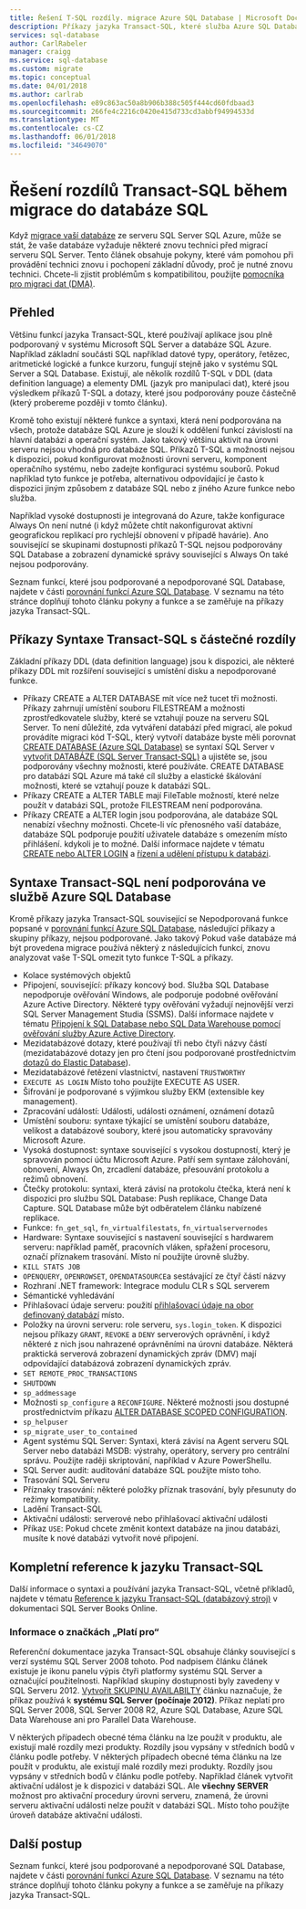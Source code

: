 ```yaml
---
title: Řešení T-SQL rozdíly. migrace Azure SQL Database | Microsoft Docs
description: Příkazy jazyka Transact-SQL, které služba Azure SQL Database plně nepodporuje
services: sql-database
author: CarlRabeler
manager: craigg
ms.service: sql-database
ms.custom: migrate
ms.topic: conceptual
ms.date: 04/01/2018
ms.author: carlrab
ms.openlocfilehash: e89c863ac50a8b906b388c505f444cd60fdbaad3
ms.sourcegitcommit: 266fe4c2216c0420e415d733cd3abbf94994533d
ms.translationtype: MT
ms.contentlocale: cs-CZ
ms.lasthandoff: 06/01/2018
ms.locfileid: "34649070"
---
```

# <a name="resolving-transact-sql-differences-during-migration-to-sql-database"></a>Řešení rozdílů Transact-SQL během migrace do databáze SQL   
Když [migrace vaší databáze](sql-database-cloud-migrate.md) ze serveru SQL Server SQL Azure, může se stát, že vaše databáze vyžaduje některé znovu technici před migrací serveru SQL Server. Tento článek obsahuje pokyny, které vám pomohou při provádění technici znovu i pochopení základní důvody, proč je nutné znovu technici. Chcete-li zjistit problémům s kompatibilitou, použijte [pomocníka pro migraci dat (DMA)](https://www.microsoft.com/download/details.aspx?id=53595).

## <a name="overview"></a>Přehled
Většinu funkcí jazyka Transact-SQL, které používají aplikace jsou plně podporovaný v systému Microsoft SQL Server a databáze SQL Azure. Například základní součásti SQL například datové typy, operátory, řetězec, aritmetické logické a funkce kurzoru, fungují stejně jako v systému SQL Server a SQL Database. Existují, ale několik rozdílů T-SQL v DDL (data definition language) a elementy DML (jazyk pro manipulaci dat), které jsou výsledkem příkazů T-SQL a dotazy, které jsou podporovány pouze částečně (který probereme později v tomto článku).

Kromě toho existují některé funkce a syntaxi, která není podporována na všech, protože databáze SQL Azure je slouží k oddělení funkcí závislostí na hlavní databázi a operační systém. Jako takový většinu aktivit na úrovni serveru nejsou vhodná pro databáze SQL. Příkazů T-SQL a možnosti nejsou k dispozici, pokud konfigurovat možnosti úrovni serveru, komponent operačního systému, nebo zadejte konfiguraci systému souborů. Pokud například tyto funkce je potřeba, alternativou odpovídající je často k dispozici jiným způsobem z databáze SQL nebo z jiného Azure funkce nebo služba. 

Například vysoké dostupnosti je integrovaná do Azure, takže konfigurace Always On není nutné (i když můžete chtít nakonfigurovat aktivní geografickou replikací pro rychlejší obnovení v případě havárie). Ano související se skupinami dostupnosti příkazů T-SQL nejsou podporovány SQL Database a zobrazení dynamické správy související s Always On také nejsou podporovány.

Seznam funkcí, které jsou podporované a nepodporované SQL Database, najdete v části [porovnání funkcí Azure SQL Database](sql-database-features.md). V seznamu na této stránce doplňují tohoto článku pokyny a funkce a se zaměřuje na příkazy jazyka Transact-SQL.

## <a name="transact-sql-syntax-statements-with-partial-differences"></a>Příkazy Syntaxe Transact-SQL s částečné rozdíly
Základní příkazy DDL (data definition language) jsou k dispozici, ale některé příkazy DDL mít rozšíření související s umístění disku a nepodporované funkce. 

- Příkazy CREATE a ALTER DATABASE mít více než tucet tři možnosti. Příkazy zahrnují umístění souboru FILESTREAM a možnosti zprostředkovatele služby, které se vztahují pouze na serveru SQL Server. To není důležité, zda vytváření databází před migrací, ale pokud provádíte migraci kód T-SQL, který vytvoří databáze byste měli porovnat [CREATE DATABASE (Azure SQL Database)](https://msdn.microsoft.com/library/dn268335.aspx) se syntaxí SQL Server v [vytvořit DATABÁZE (SQL Server Transact-SQL)](https://msdn.microsoft.com/library/ms176061.aspx) a ujistěte se, jsou podporovány všechny možnosti, které používáte. CREATE DATABASE pro databázi SQL Azure má také cíl služby a elastické škálování možnosti, které se vztahují pouze k databázi SQL.
- Příkazy CREATE a ALTER TABLE mají FileTable možností, které nelze použít v databázi SQL, protože FILESTREAM není podporována.
- Příkazy CREATE a ALTER login jsou podporována, ale databáze SQL nenabízí všechny možnosti. Chcete-li víc přenosného vaší databáze, databáze SQL podporuje použití uživatele databáze s omezením místo přihlášení. kdykoli je to možné. Další informace najdete v tématu [CREATE nebo ALTER LOGIN](https://msdn.microsoft.com/library/ms189828.aspx) a [řízení a udělení přístupu k databázi](https://docs.microsoft.com/azure/sql-database/sql-database-manage-logins).

## <a name="transact-sql-syntax-not-supported-in-azure-sql-database"></a>Syntaxe Transact-SQL není podporována ve službě Azure SQL Database   
Kromě příkazy jazyka Transact-SQL související se Nepodporovaná funkce popsané v [porovnání funkcí Azure SQL Database](sql-database-features.md), následující příkazy a skupiny příkazy, nejsou podporované. Jako takový Pokud vaše databáze má být provedena migrace používá některý z následujících funkcí, znovu analyzovat vaše T-SQL omezit tyto funkce T-SQL a příkazy.

- Kolace systémových objektů
- Připojení, související: příkazy koncový bod. Služba SQL Database nepodporuje ověřování Windows, ale podporuje podobné ověřování Azure Active Directory. Některé typy ověřování vyžadují nejnovější verzi SQL Server Management Studia (SSMS). Další informace najdete v tématu [Připojení k SQL Database nebo SQL Data Warehouse pomocí ověřování služby Azure Active Directory](sql-database-aad-authentication.md).
- Mezidatabázové dotazy, které používají tři nebo čtyři názvy částí (mezidatabázové dotazy jen pro čtení jsou podporované prostřednictvím [dotazů do Elastic Database](sql-database-elastic-query-overview.md)).
- Mezidatabázové řetězení vlastnictví, nastavení `TRUSTWORTHY`
- `EXECUTE AS LOGIN` Místo toho použijte EXECUTE AS USER.
- Šifrování je podporované s výjimkou služby EKM (extensible key management).
- Zpracování událostí: Události, události oznámení, oznámení dotazů
- Umístění souboru: syntaxe týkající se umístění souboru databáze, velikost a databázové soubory, které jsou automaticky spravovány Microsoft Azure.
- Vysoká dostupnost: syntaxe související s vysokou dostupností, který je spravován pomocí účtu Microsoft Azure. Patří sem syntaxe zálohování, obnovení, Always On, zrcadlení databáze, přesouvání protokolu a režimů obnovení.
- Čtečky protokolu: syntaxi, která závisí na protokolu čtečka, která není k dispozici pro službu SQL Database: Push replikace, Change Data Capture. SQL Database může být odběratelem článku nabízené replikace.
- Funkce: `fn_get_sql`, `fn_virtualfilestats`, `fn_virtualservernodes`
- Hardware: Syntaxe související s nastavení související s hardwarem serveru: například paměť, pracovních vláken, spřažení procesoru, označí příznakem trasování. Místo ní použijte úrovně služby.
- `KILL STATS JOB`
- `OPENQUERY`, `OPENROWSET`, `OPENDATASOURCE`a sestávající ze čtyř částí názvy
- Rozhraní .NET framework: Integrace modulu CLR s SQL serverem
- Sémantické vyhledávání
- Přihlašovací údaje serveru: použití [přihlašovací údaje na obor definovaný databází](https://msdn.microsoft.com/library/mt270260.aspx) místo.
- Položky na úrovni serveru: role serveru, `sys.login_token`. K dispozici nejsou příkazy `GRANT`, `REVOKE` a `DENY` serverových oprávnění, i když některé z nich jsou nahrazené oprávněními na úrovni databáze. Některá praktická serverová zobrazení dynamických zpráv (DMV) mají odpovídající databázová zobrazení dynamických zpráv.
- `SET REMOTE_PROC_TRANSACTIONS`
- `SHUTDOWN`
- `sp_addmessage`
- Možnosti `sp_configure` a `RECONFIGURE`. Některé možnosti jsou dostupné prostřednictvím příkazu [ALTER DATABASE SCOPED CONFIGURATION](https://msdn.microsoft.com/library/mt629158.aspx).
- `sp_helpuser`
- `sp_migrate_user_to_contained`
- Agent systému SQL Server: Syntaxi, která závisí na Agent serveru SQL Server nebo databázi MSDB: výstrahy, operátory, servery pro centrální správu. Použijte raději skriptování, například v Azure PowerShellu.
- SQL Server audit: auditování databáze SQL použijte místo toho.
- Trasování SQL Serveru
- Příznaky trasování: některé položky příznak trasování, byly přesunuty do režimy kompatibility.
- Ladění Transact-SQL
- Aktivační události: serverové nebo přihlašovací aktivační události
- Příkaz `USE`: Pokud chcete změnit kontext databáze na jinou databázi, musíte k nové databázi vytvořit nové připojení.

## <a name="full-transact-sql-reference"></a>Kompletní reference k jazyku Transact-SQL
Další informace o syntaxi a používání jazyka Transact-SQL, včetně příkladů, najdete v tématu [Reference k jazyku Transact-SQL (databázový stroj)](https://msdn.microsoft.com/library/bb510741.aspx) v dokumentaci SQL Server Books Online. 

### <a name="about-the-applies-to-tags"></a>Informace o značkách „Platí pro“
Referenční dokumentace jazyka Transact-SQL obsahuje články související s verzí systému SQL Server 2008 tohoto. Pod nadpisem článku článek existuje je ikonu panelu výpis čtyři platformy systému SQL Server a označující použitelnosti. Například skupiny dostupnosti byly zavedeny v SQL Serveru 2012. [Vytvořit SKUPINU AVAILABILTY](https://msdn.microsoft.com/library/ff878399.aspx) článku naznačuje, že příkaz používá k **systému SQL Server (počínaje 2012)**. Příkaz neplatí pro SQL Server 2008, SQL Server 2008 R2, Azure SQL Database, Azure SQL Data Warehouse ani pro Parallel Data Warehouse.

V některých případech obecné téma článku na lze použít v produktu, ale existují malé rozdíly mezi produkty. Rozdíly jsou vypsány v středních bodů v článku podle potřeby. V některých případech obecné téma článku na lze použít v produktu, ale existují malé rozdíly mezi produkty. Rozdíly jsou vypsány v středních bodů v článku podle potřeby. Například článek vytvořit aktivační událost je k dispozici v databázi SQL. Ale **všechny SERVER** možnost pro aktivační procedury úrovni serveru, znamená, že úrovni serveru aktivační události nelze použít v databázi SQL. Místo toho použijte úroveň databáze aktivační události.

## <a name="next-steps"></a>Další postup

Seznam funkcí, které jsou podporované a nepodporované SQL Database, najdete v části [porovnání funkcí Azure SQL Database](sql-database-features.md). V seznamu na této stránce doplňují tohoto článku pokyny a funkce a se zaměřuje na příkazy jazyka Transact-SQL.

